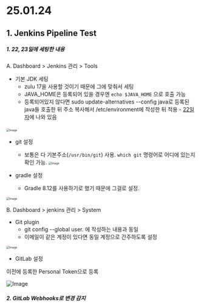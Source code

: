 # 25.01.24

## 1. Jenkins Pipeline Test

##### 1. 22, 23일에 세팅한 내용

A. Dashboard > Jenkins 관리 > Tools

- 기본 JDK 세팅
  - zulu 17을 사용할 것이기 때문에 그에 맞춰서 세팅
  - JAVA_HOME은 등록되어 있을 경우엔 `echo $JAVA_HOME` 으로 호출 가능
  - 등록되어있지 않다면 sudo update-alternatives --config java로 등록된 java들 호출한 뒤 주소 복사해서
    /etc/environment에 작성한 뒤 적용 - [22일자](https://lab.ssafy.com/s12-webmobile4-sub1/S12P11E205/-/blob/master/document/0122/%EA%B9%80%EC%A3%BC%EC%B0%AC_250122_%EC%9E%91%EC%97%85%EB%82%B4%EC%9A%A9.md?ref_type=heads#2-jenkins-%EC%84%A4%EC%B9%98)에 나와 있음

​								<img src="https://github.com/user-attachments/assets/ea2d459e-a114-4af0-a410-f62dd2285b02" alt="Image" style="zoom: 50%;" />



- git 설정
  - 보통은 다 기본주소(`/usr/bin/git`) 사용. `which git` 명령어로 어디에 있는지 확인 가능.
    <img src="https://github.com/user-attachments/assets/daab10ff-20da-47de-a394-9727657b0857" alt="Image" style="zoom: 50%;" />

- gradle 설정
  - Gradle 8.12를 사용하기로 했기 때문에 그걸로 설정.

<img src="https://github.com/user-attachments/assets/f33066d4-382d-4ee7-a6dc-fe4d8a8e5a9f" alt="Image" style="zoom:50%;" />

B. Dashboard > jenkins 관리 > System

- Git plugin
  - git config --global user. 에 작성하는 내용과 동일
  - 이메일이 같은 계정이 있다면 동일 계정으로 간주하도록 설정

<img src="https://github.com/user-attachments/assets/b95cf8bf-759f-4923-8148-692811f102c6" alt="Image" style="zoom:50%;" />

- GitLab 설정

이전에 등록한 Personal Token으로 등록

![Image](https://github.com/user-attachments/assets/43d55453-a4fa-49ad-8642-9937abef38a1)



##### 2. GitLab Webhooks로 변경 감지